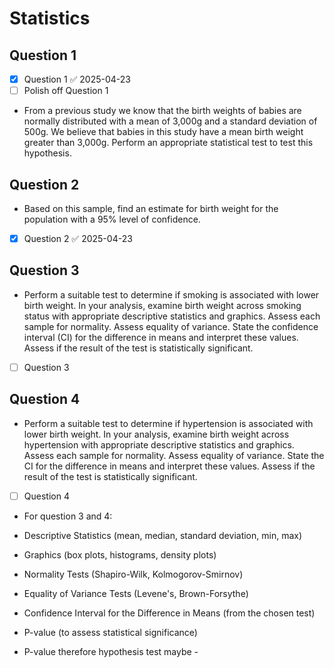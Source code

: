 # Statistics 
## Question 1
- [x] Question 1 ✅ 2025-04-23
- [ ] Polish off Question 1
- From a previous study we know that the birth weights of babies are normally distributed with a mean of  3,000g and a standard deviation of 500g. We believe that babies in this study have a mean birth weight greater than 3,000g. Perform an appropriate statistical test to test this hypothesis.  

## Question 2
-  Based on this sample, find an estimate for birth weight for the population with a 95% level of confidence.  
- [x] Question 2 ✅ 2025-04-23
## Question 3

-  Perform a suitable test to determine if smoking is associated with lower birth weight. In your analysis, examine birth weight across smoking status with appropriate descriptive statistics and graphics. Assess each sample for normality. Assess equality of variance. State the confidence interval (CI) for the difference in means and interpret these values. Assess if the result of the test is statistically significant.  
- [ ] Question 3
## Question 4

- Perform a suitable test to determine if hypertension is associated with lower birth weight. In your analysis, examine birth weight across hypertension with appropriate descriptive statistics and graphics. Assess each sample for normality. Assess equality of variance. State the CI for the difference in means and interpret these values. Assess if the result of the test is statistically significant.

- [ ] Question 4

- For question 3 and 4:


- Descriptive Statistics (mean, median, standard deviation, min, max)
- Graphics (box plots, histograms, density plots)
- Normality Tests (Shapiro-Wilk, Kolmogorov-Smirnov)
- Equality of Variance Tests (Levene's, Brown-Forsythe)
- Confidence Interval for the Difference in Means (from the chosen test)
- P-value (to assess statistical significance)
- P-value therefore hypothesis test maybe -

